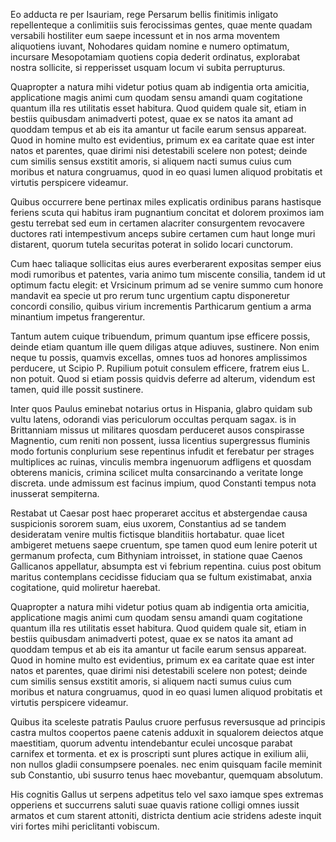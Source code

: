 Eo adducta re per Isauriam, rege Persarum bellis finitimis inligato repellenteque a conlimitiis suis ferocissimas gentes, quae mente quadam versabili hostiliter eum saepe incessunt et in nos arma moventem aliquotiens iuvant, Nohodares quidam nomine e numero optimatum, incursare Mesopotamiam quotiens copia dederit ordinatus, explorabat nostra sollicite, si repperisset usquam locum vi subita perrupturus.

Quapropter a natura mihi videtur potius quam ab indigentia orta amicitia, applicatione magis animi cum quodam sensu amandi quam cogitatione quantum illa res utilitatis esset habitura. Quod quidem quale sit, etiam in bestiis quibusdam animadverti potest, quae ex se natos ita amant ad quoddam tempus et ab eis ita amantur ut facile earum sensus appareat. Quod in homine multo est evidentius, primum ex ea caritate quae est inter natos et parentes, quae dirimi nisi detestabili scelere non potest; deinde cum similis sensus exstitit amoris, si aliquem nacti sumus cuius cum moribus et natura congruamus, quod in eo quasi lumen aliquod probitatis et virtutis perspicere videamur.

Quibus occurrere bene pertinax miles explicatis ordinibus parans hastisque feriens scuta qui habitus iram pugnantium concitat et dolorem proximos iam gestu terrebat sed eum in certamen alacriter consurgentem revocavere ductores rati intempestivum anceps subire certamen cum haut longe muri distarent, quorum tutela securitas poterat in solido locari cunctorum.

Cum haec taliaque sollicitas eius aures everberarent expositas semper eius modi rumoribus et patentes, varia animo tum miscente consilia, tandem id ut optimum factu elegit: et Vrsicinum primum ad se venire summo cum honore mandavit ea specie ut pro rerum tunc urgentium captu disponeretur concordi consilio, quibus virium incrementis Parthicarum gentium a arma minantium impetus frangerentur.

Tantum autem cuique tribuendum, primum quantum ipse efficere possis, deinde etiam quantum ille quem diligas atque adiuves, sustinere. Non enim neque tu possis, quamvis excellas, omnes tuos ad honores amplissimos perducere, ut Scipio P. Rupilium potuit consulem efficere, fratrem eius L. non potuit. Quod si etiam possis quidvis deferre ad alterum, videndum est tamen, quid ille possit sustinere.

Inter quos Paulus eminebat notarius ortus in Hispania, glabro quidam sub vultu latens, odorandi vias periculorum occultas perquam sagax. is in Brittanniam missus ut militares quosdam perduceret ausos conspirasse Magnentio, cum reniti non possent, iussa licentius supergressus fluminis modo fortunis conplurium sese repentinus infudit et ferebatur per strages multiplices ac ruinas, vinculis membra ingenuorum adfligens et quosdam obterens manicis, crimina scilicet multa consarcinando a veritate longe discreta. unde admissum est facinus impium, quod Constanti tempus nota inusserat sempiterna.

Restabat ut Caesar post haec properaret accitus et abstergendae causa suspicionis sororem suam, eius uxorem, Constantius ad se tandem desideratam venire multis fictisque blanditiis hortabatur. quae licet ambigeret metuens saepe cruentum, spe tamen quod eum lenire poterit ut germanum profecta, cum Bithyniam introisset, in statione quae Caenos Gallicanos appellatur, absumpta est vi febrium repentina. cuius post obitum maritus contemplans cecidisse fiduciam qua se fultum existimabat, anxia cogitatione, quid moliretur haerebat.

Quapropter a natura mihi videtur potius quam ab indigentia orta amicitia, applicatione magis animi cum quodam sensu amandi quam cogitatione quantum illa res utilitatis esset habitura. Quod quidem quale sit, etiam in bestiis quibusdam animadverti potest, quae ex se natos ita amant ad quoddam tempus et ab eis ita amantur ut facile earum sensus appareat. Quod in homine multo est evidentius, primum ex ea caritate quae est inter natos et parentes, quae dirimi nisi detestabili scelere non potest; deinde cum similis sensus exstitit amoris, si aliquem nacti sumus cuius cum moribus et natura congruamus, quod in eo quasi lumen aliquod probitatis et virtutis perspicere videamur.

Quibus ita sceleste patratis Paulus cruore perfusus reversusque ad principis castra multos coopertos paene catenis adduxit in squalorem deiectos atque maestitiam, quorum adventu intendebantur eculei uncosque parabat carnifex et tormenta. et ex is proscripti sunt plures actique in exilium alii, non nullos gladii consumpsere poenales. nec enim quisquam facile meminit sub Constantio, ubi susurro tenus haec movebantur, quemquam absolutum.

His cognitis Gallus ut serpens adpetitus telo vel saxo iamque spes extremas opperiens et succurrens saluti suae quavis ratione colligi omnes iussit armatos et cum starent attoniti, districta dentium acie stridens adeste inquit viri fortes mihi periclitanti vobiscum.
